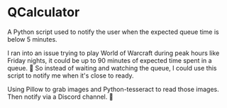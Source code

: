 # QCalculator
 A Python script used to notify the user when the expected queue time is below 5 minutes.

I ran into an issue trying to play World of Warcraft during peak hours like Friday nights, it could be up to 90 minutes of expected time spent in a queue. :no_good:
So instead of waiting and watching the queue, I could use this script to notify me when it's close to ready. 

Using Pillow to grab images and Python-tesseract to read those images. Then notify via a Discord channel. :mega:
